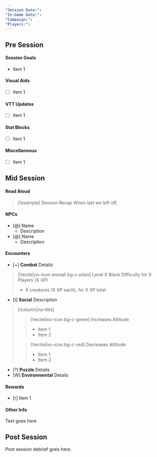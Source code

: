 ```yaml
---
"Session Date:": 
"In-Game Date:":
"Campaign:": 
"Players:":
---
```

## Pre Session
#### Session Goals
- Item 1
#### Visual Aids
- [ ] Item 1
#### VTT Updates
- [ ] Item 1
#### Stat Blocks
- [ ] Item 1
#### Miscellaneous
- [ ] Item 1
## Mid Session
#### Read Aloud
> [!example] Session Recap
> When last we left off, 
#### NPCs
- [@] Name
	- Description
- [@] Name
	- Description
#### Encounters
- [~] **Combat**
Details
> [!recite|no-icon wsmall bg-c-plain] Level X Blank Difficulty for X Players (X XP)
>- X creatures (X XP each), for X XP total

- [t] **Social**
Description
> [!column|no-title]
> > [!recite|no-icon bg-c-green] Increases Attitude
> > - Item 1
> > - Item 2
> 
> > [!recite|no-icon bg-c-red] Decreases Attitude
> > - Item 1
> > - Item 2

- [?] **Puzzle**
Details
- [W] **Environmental**
Details
#### Rewards
- [r] Item 1
#### Other Info
Text goes here
## Post Session
Post session debrief goes here.